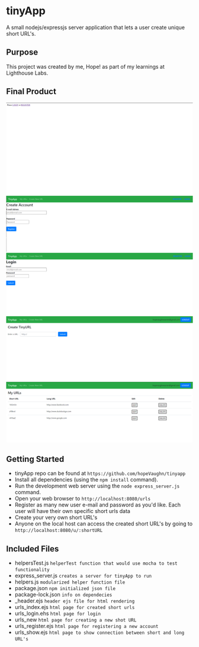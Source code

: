 # tinyApp

A small nodejs/expressjs server application that lets a user create unique short URL's.

## Purpose

This project was created by me, Hope! as part of my learnings at Lighthouse Labs.

## Final Product

!["landing urls page"](https://github.com/hopeVaughn/tinyapp/blob/master/landing.png)
!["Register Page"](https://github.com/hopeVaughn/tinyapp/blob/master/register.png)
!["Login Page"](https://github.com/hopeVaughn/tinyapp/blob/master/login.png)
!["Create short URL"](https://github.com/hopeVaughn/tinyapp/blob/master/create.png)
!["Client specific URL page"](https://github.com/hopeVaughn/tinyapp/blob/master/savedURLS.png)

## Getting Started

- tinyApp repo can be found at `https://github.com/hopeVaughn/tinyapp`
- Install all dependencies (using the `npm install` command).
- Run the development web server using the `node express_server.js` command.
- Open your web browser to `http://localhost:8080/urls`
- Register as many new user e-mail and password as you'd like. Each user will have their own specific short urls data
- Create your very own short URL's
- Anyone on the local host can access the created short URL's by going to `http://localhost:8080/u/:shortURL`

## Included Files

- helpersTest.js `helperTest function that would use mocha to test functionality`
- express_server.js `creates a server for tinyApp to run`
- helpers.js `modularized helper function file`
- package.json `npm initialized json file`
- package-lock.json `info on dependecies`
- \_header.ejs `header ejs file for html rendering`
- urls_index.ejs `html page for created short urls`
- urls_login.ehs `html page for login`
- urls_new `html page for creating a new shot URL`
- urls_register.ejs `html page for registering a new account`
- urls_show.ejs `html page to show connection between short and long URL's`
